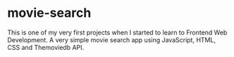 # movie-search
This is one of my very first projects when I started to learn to Frontend Web Development.
A very simple movie search app using JavaScript, HTML, CSS and Themoviedb API.
